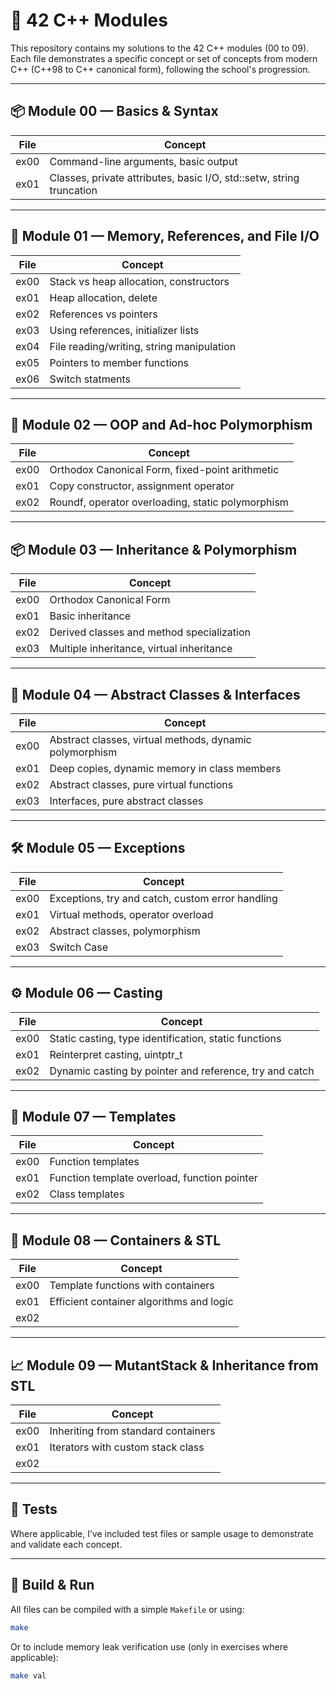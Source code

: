 # 📘 42 C++ Modules

This repository contains my solutions to the 42 C++ modules (00 to 09). Each file demonstrates a specific concept or set of concepts from modern C++ (C++98 to C++ canonical form), following the school's progression.

---

## 📦 Module 00 — Basics & Syntax
| File              | Concept                                                                         |
|-------------------|---------------------------------------------------------------------------------|
| ex00              | Command-line arguments, basic output                                            |
| ex01              | Classes, private attributes, basic I/O, std::setw, string truncation            |

---

## 🧱 Module 01 — Memory, References, and File I/O
| File              | Concept                                          |
|-------------------|--------------------------------------------------|
| ex00              | Stack vs heap allocation, constructors           |
| ex01              | Heap allocation, delete                          |
| ex02              | References vs pointers                           |
| ex03              | Using references, initializer lists              |
| ex04              | File reading/writing, string manipulation        |
| ex05              | Pointers to member functions                     |
| ex06              | Switch statments                                 |

---

## 🧠 Module 02 — OOP and Ad-hoc Polymorphism
| File                  | Concept                                             |
|-----------------------|-----------------------------------------------------|
| ex00                  | Orthodox Canonical Form, fixed-point arithmetic     |
| ex01                  | Copy constructor, assignment operator               |
| ex02                  | Roundf, operator overloading, static polymorphism   |

---

## 📦 Module 03 — Inheritance & Polymorphism
| File                    | Concept                                       |
|-------------------------|-----------------------------------------------|
| ex00                    | Orthodox Canonical Form                       |
| ex01                    | Basic inheritance                             |
| ex02                    | Derived classes and method specialization     |
| ex03                    | Multiple inheritance, virtual inheritance     |

---

## 🎯 Module 04 — Abstract Classes & Interfaces
| File                  | Concept                                                   |
|-----------------------|-----------------------------------------------------------|
| ex00                  | Abstract classes, virtual methods, dynamic polymorphism   |
| ex01                  | Deep copies, dynamic memory in class members              |
| ex02                  | Abstract classes, pure virtual functions                  |
| ex03                  | Interfaces, pure abstract classes                         |

---

## 🛠 Module 05 — Exceptions
| File               | Concept                                           |
|--------------------|---------------------------------------------------|
| ex00               | Exceptions, try and catch, custom error handling  |
| ex01               | Virtual methods, operator overload                |
| ex02               | Abstract classes, polymorphism                    |
| ex03               | Switch Case                                       |

---

## ⚙️ Module 06 — Casting
| File                  | Concept                                                  |
|-----------------------|----------------------------------------------------------|
| ex00                  | Static casting, type identification, static functions    |
| ex01                  | Reinterpret casting, uintptr_t                           |
| ex02                  | Dynamic casting by pointer and reference, try and catch  |

---

## 🎲 Module 07 — Templates
| File                | Concept                                          |
|---------------------|--------------------------------------------------|
| ex00                | Function templates                               |
| ex01                | Function template overload, function pointer     |
| ex02                | Class templates                                  |

---

## 🧰 Module 08 — Containers & STL
| File                | Concept                                  |
|---------------------|------------------------------------------|
| ex00                | Template functions with containers       |
| ex01                | Efficient container algorithms and logic |
| ex02                |

---

## 📈 Module 09 — MutantStack & Inheritance from STL
| File                | Concept                                   |
|---------------------|-------------------------------------------|
| ex00                | Inheriting from standard containers       |
| ex01                | Iterators with custom stack class         |
| ex02                |

---

## 🧪 Tests
Where applicable, I’ve included test files or sample usage to demonstrate and validate each concept.

---

## 🔧 Build & Run

All files can be compiled with a simple `Makefile` or using:
```bash
make
```
Or to include memory leak verification use (only in exercises where applicable):
```bash
make val
```
